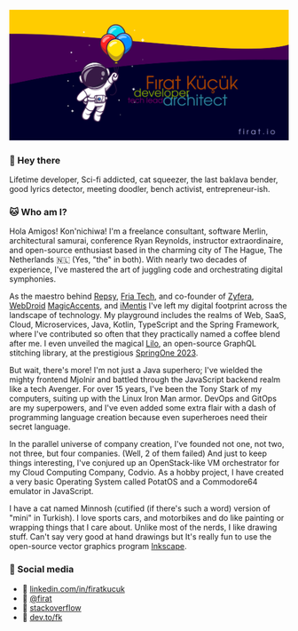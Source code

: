 <a href="https://firat.io" target="_blank"><img src="https://github.com/firatkucuk/firatkucuk/raw/main/img/background.png" /></a>

### 👋 Hey there

Lifetime developer, Sci-fi addicted, cat squeezer, the last baklava bender, good lyrics detector, meeting doodler, bench activist, entrepreneur-ish.

### :cat: Who am I?

Hola Amigos! Kon'nichiwa! I'm a freelance consultant, software Merlin, architectural samurai, conference Ryan Reynolds, instructor extraordinaire, and open-source enthusiast based in the charming city of The Hague, The Netherlands 🇳🇱 (Yes, "the" in both). With nearly two decades of experience, I've mastered the art of juggling code and orchestrating digital symphonies.

As the maestro behind [Repsy](https://repsy.io), [Fria Tech](https://fria.io), and co-founder of [Zyfera](https://zyfera.com), [WebDroid](https://webdroid.ai) [MagicAccents](https://magicaccents.com), and [iMentis](https://imentis.ai) I've left my digital footprint across the landscape of technology. My playground includes the realms of Web, SaaS, Cloud, Microservices, Java, Kotlin, TypeScript and the Spring Framework, where I've contributed so often that they practically named a coffee blend after me. I even unveiled the magical [Lilo](https://github.com/friatech/lilo), an open-source GraphQL stitching library, at the prestigious [SpringOne 2023](https://www.youtube.com/watch?v=5GQpxqORlr0).

But wait, there's more! I'm not just a Java superhero; I've wielded the mighty frontend Mjolnir and battled through the JavaScript backend realm like a tech Avenger. For over 15 years, I've been the Tony Stark of my computers, suiting up with the Linux Iron Man armor. DevOps and GitOps are my superpowers, and I've even added some extra flair with a dash of programming language creation because even superheroes need their secret language.

In the parallel universe of company creation, I've founded not one, not two, not three, but four companies. (Well, 2 of them failed) And just to keep things interesting, I've conjured up an OpenStack-like VM orchestrator for my Cloud Computing Company, Codvio. As a hobby project, I have created a very basic Operating System called PotatOS and a Commodore64 emulator in JavaScript.

I have a cat named Minnosh (cutified (if there's such a word) version of "mini" in Turkish). I love sports cars, and motorbikes and do like painting or wrapping things that I care about. Unlike most of the nerds, I like drawing stuff. Can't say very good at hand drawings but It's really fun to use the open-source vector graphics program [Inkscape](https://inkscape.org/).

### :panda_face: Social media

- :necktie: <a href="https://linkedin.com/in/firatkucuk">linkedin.com/in/firatkucuk</a>
- :elephant: <a href="https://mstdn.social/@firat">@firat</a>
- :bug: <a href="https://stackoverflow.com/users/159837/f%c4%b1rat-k%c3%bc%c3%a7%c3%bck">stackoverflow</a>
- :penguin: <a href="https://dev.to/fk">dev.to/fk</a>

